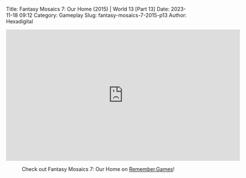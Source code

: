 Title: Fantasy Mosaics 7: Our Home (2015) | World 13 [Part 13]
Date: 2023-11-18 09:12
Category: Gameplay
Slug: fantasy-mosaics-7-2015-p13
Author: Hexadigital

<center><iframe src="https://www.youtube.com/embed/2g4otnwbGds?feature=oembed" allow="accelerometer; autoplay; encrypted-media; gyroscope; picture-in-picture" width="640" height="360" frameborder="0"></iframe>

Check out Fantasy Mosaics 7: Our Home on [Remember.Games](https://remember.games/game/7627/fantasy-mosaics-7-our-home/)!</center>